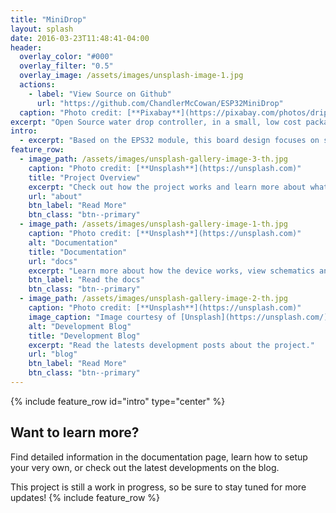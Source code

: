 ```yaml
---
title: "MiniDrop"
layout: splash
date: 2016-03-23T11:48:41-04:00
header:
  overlay_color: "#000"
  overlay_filter: "0.5"
  overlay_image: /assets/images/unsplash-image-1.jpg
  actions:
    - label: "View Source on Github"
      url: "https://github.com/ChandlerMcCowan/ESP32MiniDrop"
  caption: "Photo credit: [**Pixabay**](https://pixabay.com/photos/drip-water-drop-of-water-liquid-2235618/)"
excerpt: "Open Source water drop controller, in a small, low cost package; A Bluetooth connected 12V solenoid driver for great water drop photography."
intro:
  - excerpt: "Based on the EPS32 module, this board design focuses on surface mount components just small enough to still be able to hand solder, with a minimal feature set to get a low cost solution for high precision solenoid timing."
feature_row:
  - image_path: /assets/images/unsplash-gallery-image-3-th.jpg
    caption: "Photo credit: [**Unsplash**](https://unsplash.com)"
    title: "Project Overview"
    excerpt: "Check out how the project works and learn more about what's going on"
    url: "about"
    btn_label: "Read More"
    btn_class: "btn--primary"
  - image_path: /assets/images/unsplash-gallery-image-1-th.jpg
    caption: "Photo credit: [**Unsplash**](https://unsplash.com)"
    alt: "Documentation"
    title: "Documentation"
    url: "docs"
    excerpt: "Learn more about how the device works, view schematics and CAD files"
    btn_label: "Read the docs"
    btn_class: "btn--primary"
  - image_path: /assets/images/unsplash-gallery-image-2-th.jpg
    caption: "Photo credit: [**Unsplash**](https://unsplash.com)"
    image_caption: "Image courtesy of [Unsplash](https://unsplash.com/)"
    alt: "Development Blog"
    title: "Development Blog"
    excerpt: "Read the latests development posts about the project."
    url: "blog"
    btn_label: "Read More"
    btn_class: "btn--primary"
---
```


{% include feature_row id="intro" type="center" %}

<h2>Want to learn more?</h2>
Find detailed information in the documentation page, learn how to setup your very own, or check out the latest developments on the blog.

This project is still a work in progress, so be sure to stay tuned for more updates!
{% include feature_row %}


